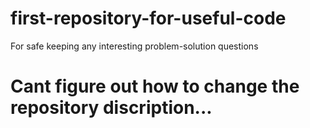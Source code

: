 # first-repository-for-useful-code
For safe keeping any interesting problem-solution questions
# Cant figure out how to change the repository discription...
    